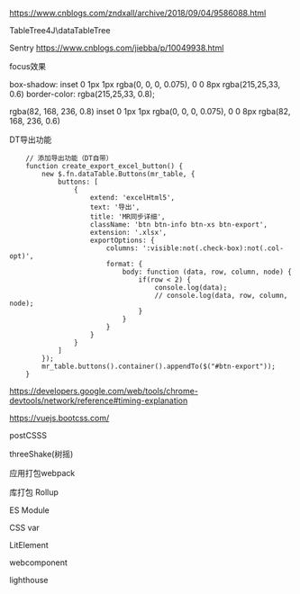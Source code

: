 
https://www.cnblogs.com/zndxall/archive/2018/09/04/9586088.html

TableTree4J\dataTableTree

Sentry
https://www.cnblogs.com/jiebba/p/10049938.html

focus效果

box-shadow: inset 0 1px 1px rgba(0, 0, 0, 0.075), 0 0 8px rgba(215,25,33, 0.6)
border-color: rgba(215,25,33, 0.8);

rgba(82, 168, 236, 0.8)
inset 0 1px 1px rgba(0, 0, 0, 0.075), 0 0 8px rgba(82, 168, 236, 0.6)

DT导出功能

        // 添加导出功能（DT自带）
        function create_export_excel_button() {
            new $.fn.dataTable.Buttons(mr_table, {
                buttons: [
                    {
                        extend: 'excelHtml5',
                        text: '导出',
                        title: 'MR同步详细',
                        className: 'btn btn-info btn-xs btn-export',
                        extension: '.xlsx',
                        exportOptions: {
                            columns: ':visible:not(.check-box):not(.col-opt)',
                            format: {
                                body: function (data, row, column, node) {
                                    if(row < 2) {
                                        console.log(data);
                                        // console.log(data, row, column, node);
                                    }
                                }
                            }
                        }
                    }
                ]
            });
            mr_table.buttons().container().appendTo($("#btn-export"));
        }

https://developers.google.com/web/tools/chrome-devtools/network/reference#timing-explanation

https://vuejs.bootcss.com/

postCSSS

threeShake(树摇)

应用打包webpack

库打包 Rollup

ES Module

CSS var

LitElement

webcomponent

lighthouse
